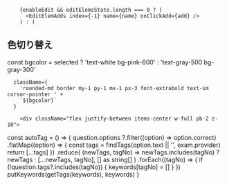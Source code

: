         {enableEdit && editElemsState.length === 0 ? (
          <EditElemAdds index={-1} name={name} onClickAdd={add} />
        ) : (
## 色切り替え
  const bgcolor = selected
    ? 'text-white bg-pink-600'
    : 'text-gray-500 bg-gray-300'

      className={
        'rounded-md border my-1 py-1 mx-1 px-3 font-extrabold text-sm cursor-pointer ' +
        `${bgcolor}`
      }

        <div className="flex justify-between items-center w-full pb-2 z-10">

  const autoTag = () => {
    question.options
      ?.filter((option) => option.correct)
      .flatMap((option) => {
        const tags = findTags(option.text || '', exam.provider)
        return [...tags]
      })
      .reduce(
        (newTags, tagNo) =>
          newTags.includes(tagNo) ? newTags : [...newTags, tagNo],
        [] as string[]
      )
      .forEach((tagNo) => {
        if (!question.tags?.includes(tagNo)) {
          keywords[tagNo] = []
        }
      })
    putKeywords(getTags(keywords), keywords)
  }
